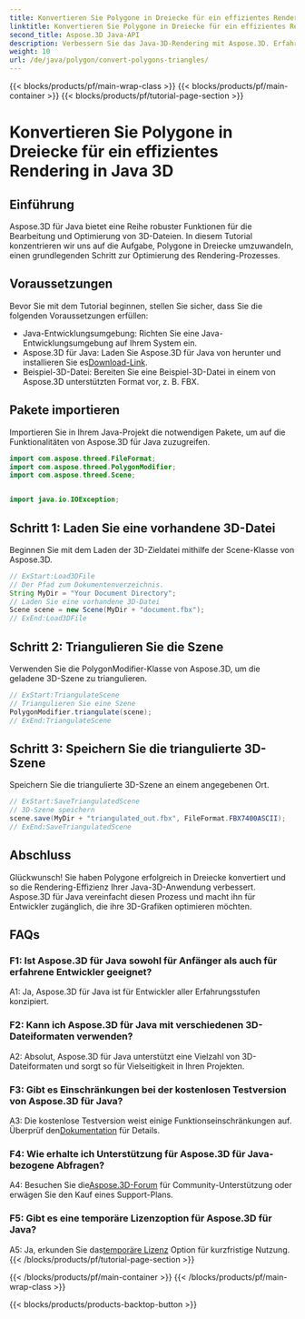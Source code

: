 ```yaml
---
title: Konvertieren Sie Polygone in Dreiecke für ein effizientes Rendering in Java 3D
linktitle: Konvertieren Sie Polygone in Dreiecke für ein effizientes Rendering in Java 3D
second_title: Aspose.3D Java-API
description: Verbessern Sie das Java-3D-Rendering mit Aspose.3D. Erfahren Sie, wie Sie Polygone für eine optimale Leistung in Dreiecke umwandeln. Laden Sie es jetzt herunter und genießen Sie ein nahtloses 3D-Entwicklungserlebnis.
weight: 10
url: /de/java/polygon/convert-polygons-triangles/
---
```


{{< blocks/products/pf/main-wrap-class >}}
{{< blocks/products/pf/main-container >}}
{{< blocks/products/pf/tutorial-page-section >}}

# Konvertieren Sie Polygone in Dreiecke für ein effizientes Rendering in Java 3D

## Einführung

Aspose.3D für Java bietet eine Reihe robuster Funktionen für die Bearbeitung und Optimierung von 3D-Dateien. In diesem Tutorial konzentrieren wir uns auf die Aufgabe, Polygone in Dreiecke umzuwandeln, einen grundlegenden Schritt zur Optimierung des Rendering-Prozesses.

## Voraussetzungen

Bevor Sie mit dem Tutorial beginnen, stellen Sie sicher, dass Sie die folgenden Voraussetzungen erfüllen:

- Java-Entwicklungsumgebung: Richten Sie eine Java-Entwicklungsumgebung auf Ihrem System ein.
-  Aspose.3D für Java: Laden Sie Aspose.3D für Java von herunter und installieren Sie es[Download-Link](https://releases.aspose.com/3d/java/).
- Beispiel-3D-Datei: Bereiten Sie eine Beispiel-3D-Datei in einem von Aspose.3D unterstützten Format vor, z. B. FBX.

## Pakete importieren

Importieren Sie in Ihrem Java-Projekt die notwendigen Pakete, um auf die Funktionalitäten von Aspose.3D für Java zuzugreifen.

```java
import com.aspose.threed.FileFormat;
import com.aspose.threed.PolygonModifier;
import com.aspose.threed.Scene;


import java.io.IOException;
```

## Schritt 1: Laden Sie eine vorhandene 3D-Datei

Beginnen Sie mit dem Laden der 3D-Zieldatei mithilfe der Scene-Klasse von Aspose.3D.

```java
// ExStart:Load3DFile
// Der Pfad zum Dokumentenverzeichnis.
String MyDir = "Your Document Directory";
// Laden Sie eine vorhandene 3D-Datei
Scene scene = new Scene(MyDir + "document.fbx");
// ExEnd:Load3DFile
```

## Schritt 2: Triangulieren Sie die Szene

Verwenden Sie die PolygonModifier-Klasse von Aspose.3D, um die geladene 3D-Szene zu triangulieren.

```java
// ExStart:TriangulateScene
// Triangulieren Sie eine Szene
PolygonModifier.triangulate(scene);
// ExEnd:TriangulateScene
```

## Schritt 3: Speichern Sie die triangulierte 3D-Szene

Speichern Sie die triangulierte 3D-Szene an einem angegebenen Ort.

```java
// ExStart:SaveTriangulatedScene
// 3D-Szene speichern
scene.save(MyDir + "triangulated_out.fbx", FileFormat.FBX7400ASCII);
// ExEnd:SaveTriangulatedScene
```

## Abschluss

Glückwunsch! Sie haben Polygone erfolgreich in Dreiecke konvertiert und so die Rendering-Effizienz Ihrer Java-3D-Anwendung verbessert. Aspose.3D für Java vereinfacht diesen Prozess und macht ihn für Entwickler zugänglich, die ihre 3D-Grafiken optimieren möchten.

## FAQs

### F1: Ist Aspose.3D für Java sowohl für Anfänger als auch für erfahrene Entwickler geeignet?

A1: Ja, Aspose.3D für Java ist für Entwickler aller Erfahrungsstufen konzipiert.

### F2: Kann ich Aspose.3D für Java mit verschiedenen 3D-Dateiformaten verwenden?

A2: Absolut, Aspose.3D für Java unterstützt eine Vielzahl von 3D-Dateiformaten und sorgt so für Vielseitigkeit in Ihren Projekten.

### F3: Gibt es Einschränkungen bei der kostenlosen Testversion von Aspose.3D für Java?

A3: Die kostenlose Testversion weist einige Funktionseinschränkungen auf. Überprüf den[Dokumentation](https://reference.aspose.com/3d/java/) für Details.

### F4: Wie erhalte ich Unterstützung für Aspose.3D für Java-bezogene Abfragen?

 A4: Besuchen Sie die[Aspose.3D-Forum](https://forum.aspose.com/c/3d/18) für Community-Unterstützung oder erwägen Sie den Kauf eines Support-Plans.

### F5: Gibt es eine temporäre Lizenzoption für Aspose.3D für Java?

 A5: Ja, erkunden Sie das[temporäre Lizenz](https://purchase.aspose.com/temporary-license/) Option für kurzfristige Nutzung.
{{< /blocks/products/pf/tutorial-page-section >}}

{{< /blocks/products/pf/main-container >}}
{{< /blocks/products/pf/main-wrap-class >}}

{{< blocks/products/products-backtop-button >}}

